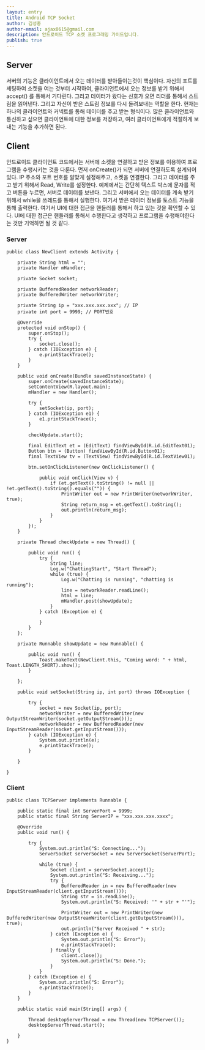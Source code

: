 ```yaml
---
layout: entry
title: Android TCP Socket
author: 김성중
author-email: ajax0615@gmail.com
description: 안드로이드 TCP 소켓 프로그래밍 가이드입니다.
publish: true
---
```


## Server
서버의 기능은 클라이언트에서 오는 데이터를 받아들이는것이 핵심이다. 자신의 포트를 세팅하여 소켓을 여는 것부터 시작하여, 클라이언트에서 오는
정보를 받기 위해서 accept() 를 통해서 기다린다. 그리고 데이터가 왔다는 신호가 오면 리더를 통해서 스트림을 읽어낸다. 그리고 자신이 받은
스트림 정보를 다시 돌려보내는 역할을 한다. 현재는 하나의 클라이언트와 커넥트를 통해 데이터를 주고 받는 형식이다. 많은 클라이언트와 통신하고
싶으면 클라이언트에 대한 정보를 저장하고, 여러 클라이언트에게 적절하게 보내는 기능을 추가하면 된다.

## Client
안드로이드 클라이언트 코드에서는 서버에 소켓을 연결하고 받은 정보를 이용하여 프로그램을 수행시키는 것을 다룬다. 먼저 onCreate()가 되면 서버에
연결하도록 설계되어 있다. IP 주소와 포트 번호를 알맞게 설정해주고, 소켓을 연결한다. 그리고 데이터를 주고 받기 위해서 Read, Write를 설정한다.
예제에서는 간단히 텍스트 박스에 문자를 적고 버튼을 누르면, 서버로 데이터를 보낸다. 그리고 서버에서 오는 데이터를 계속 받기 위해서 while을 쓰레드를
통해서 실행한다. 여기서 받은 데이터 정보를 토스트 기능을 통해 출력한다. 여기서 UI에 대한 접근을 핸들러를 통해서 하고 있는 것을 확인할 수 있다.
UI에 대한 접근은 핸들러를 통해서 수행한다고 생각하고 프로그램을 수행해야한다는 것만 기억하면 될 것 같다.


### Server

    public class NewClient extends Activity {

        private String html = "";
        private Handler mHandler;

        private Socket socket;

        private BufferedReader networkReader;
        private BufferedWriter networkWriter;

        private String ip = "xxx.xxx.xxx.xxx"; // IP
        private int port = 9999; // PORT번호

        @Override
        protected void onStop() {
            super.onStop();
            try {
                socket.close();
            } catch (IOException e) {
                e.printStackTrace();
            }
        }

        public void onCreate(Bundle savedInstanceState) {
            super.onCreate(savedInstanceState);
            setContentView(R.layout.main);
            mHandler = new Handler();

            try {
                setSocket(ip, port);
            } catch (IOException e1) {
                e1.printStackTrace();
            }

            checkUpdate.start();

            final EditText et = (EditText) findViewById(R.id.EditText01);
            Button btn = (Button) findViewById(R.id.Button01);
            final TextView tv = (TextView) findViewById(R.id.TextView01);

            btn.setOnClickListener(new OnClickListener() {

                public void onClick(View v) {
                    if (et.getText().toString() != null || !et.getText().toString().equals("")) {
                        PrintWriter out = new PrintWriter(networkWriter, true);
                        String return_msg = et.getText().toString();
                        out.println(return_msg);
                    }
                }
            });
        }

        private Thread checkUpdate = new Thread() {

            public void run() {
                try {
                    String line;
                    Log.w("ChattingStart", "Start Thread");
                    while (true) {
                        Log.w("Chatting is running", "chatting is running");
                        line = networkReader.readLine();
                        html = line;
                        mHandler.post(showUpdate);
                    }
                } catch (Exception e) {

                }
            }
        };

        private Runnable showUpdate = new Runnable() {

            public void run() {
                Toast.makeText(NewClient.this, "Coming word: " + html, Toast.LENGTH_SHORT).show();
            }

        };

        public void setSocket(String ip, int port) throws IOException {

            try {
                socket = new Socket(ip, port);
                networkWriter = new BufferedWriter(new OutputStreamWriter(socket.getOutputStream()));
                networkReader = new BufferedReader(new InputStreamReader(socket.getInputStream()));
            } catch (IOException e) {
                System.out.println(e);
                e.printStackTrace();
            }

        }

    }


### Client

    public class TCPServer implements Runnable {

        public static final int ServerPort = 9999;
        public static final String ServerIP = "xxx.xxx.xxx.xxxx";

        @Override
        public void run() {

            try {
                System.out.println("S: Connecting...");
                ServerSocket serverSocket = new ServerSocket(ServerPort);

                while (true) {
                    Socket client = serverSocket.accept();
                    System.out.println("S: Receiving...");
                    try {
                        BufferedReader in = new BufferedReader(new InputStreamReader(client.getInputStream()));
                        String str = in.readLine();
                        System.out.println("S: Received: '" + str + "'");

                        PrintWriter out = new PrintWriter(new BufferedWriter(new OutputStreamWriter(client.getOutputStream())), true);
                        out.println("Server Received " + str);
                    } catch (Exception e) {
                        System.out.println("S: Error");
                        e.printStackTrace();
                    } finally {
                        client.close();
                        System.out.println("S: Done.");
                    }
                }
            } catch (Exception e) {
                System.out.println("S: Error");
                e.printStackTrace();
            }
        }

        public static void main(String[] args) {

            Thread desktopServerThread = new Thread(new TCPServer());
            desktopServerThread.start();

        }
    }
